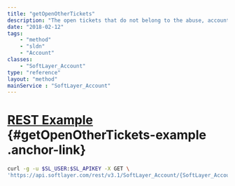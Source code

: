 ```yaml
---
title: "getOpenOtherTickets"
description: "The open tickets that do not belong to the abuse, accounting, sales, or support groups associated with an account."
date: "2018-02-12"
tags:
    - "method"
    - "sldn"
    - "Account"
classes:
    - "SoftLayer_Account"
type: "reference"
layout: "method"
mainService : "SoftLayer_Account"
---
```


# [REST Example](#getOpenOtherTickets-example) <a href="/article/rest/"><i class="fas fa-question"></i></a> {#getOpenOtherTickets-example .anchor-link} 
```bash
curl -g -u $SL_USER:$SL_APIKEY -X GET \
'https://api.softlayer.com/rest/v3.1/SoftLayer_Account/{SoftLayer_AccountID}/getOpenOtherTickets'
```

